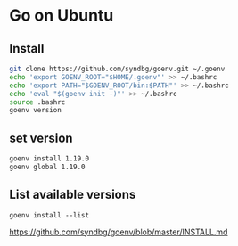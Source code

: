 # Go on Ubuntu

## Install

```sh
git clone https://github.com/syndbg/goenv.git ~/.goenv
echo 'export GOENV_ROOT="$HOME/.goenv"' >> ~/.bashrc 
echo 'export PATH="$GOENV_ROOT/bin:$PATH"' >> ~/.bashrc 
echo 'eval "$(goenv init -)"' >> ~/.bashrc 
source .bashrc 
goenv version
```

## set version

```sh
goenv install 1.19.0
goenv global 1.19.0
```

## List available versions

```shell
goenv install --list
```

https://github.com/syndbg/goenv/blob/master/INSTALL.md
